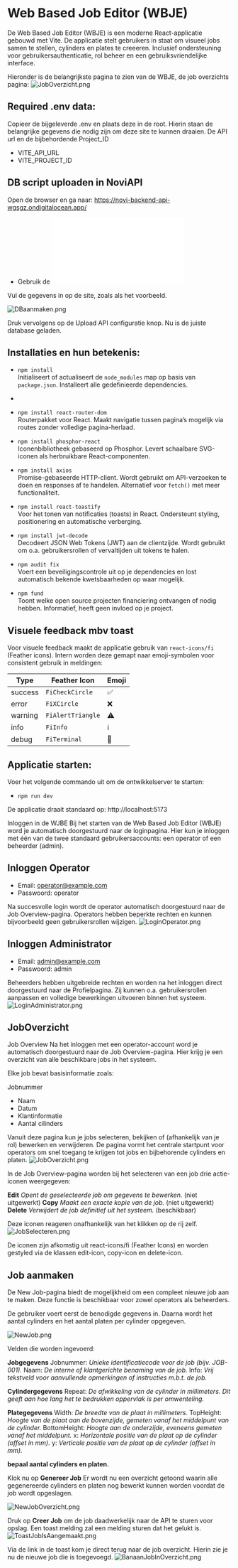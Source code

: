 # Web Based Job Editor (WBJE)
De Web Based Job Editor (WBJE) is een moderne React-applicatie gebouwd met Vite. 
De applicatie stelt gebruikers in staat om visueel jobs samen te stellen, cylinders en plates te creeeren. 
Inclusief ondersteuning voor gebruikersauthenticatie, rol beheer en een gebruiksvriendelijke interface.

Hieronder is de belangrijkste pagina te zien van de WBJE, de job overzichts pagina:
![JobOverzicht.png](/src/assets/screenshots/JobOverzicht.png)


## Required .env data:
Copieer de bijgeleverde .env en plaats deze in de root. 
Hierin staan de belangrijke gegevens die nodig zijn om deze site te kunnen draaien. 
De API url en de bijbehordende Project_ID

- VITE_API_URL
- VITE_PROJECT_ID

## DB script uploaden in NoviAPI

Open de browser en ga naar: https://novi-backend-api-wgsgz.ondigitalocean.app/

* Gebruik de ![wbje_DataBase_Script.json](/src/assets/wbje_DataBase_Script.json)

Vul de gegevens in op de site, zoals als het voorbeeld.

![DBaanmaken.png](/src/assets/screenshots/DBaanmaken.png)

Druk vervolgens op de Upload API configuratie knop. Nu is de juiste database geladen.

## Installaties en hun betekenis:

- `npm install`  
  Initialiseert of actualiseert de `node_modules` map op basis van `package.json`. Installeert alle gedefinieerde dependencies.
- 
- `npm install react-router-dom`  
  Routerpakket voor React. Maakt navigatie tussen pagina’s mogelijk via routes zonder volledige pagina-herlaad.

- `npm install phosphor-react`  
  Iconenbibliotheek gebaseerd op Phosphor. Levert schaalbare SVG-iconen als herbruikbare React-componenten.

- `npm install axios`  
  Promise-gebaseerde HTTP-client. Wordt gebruikt om API-verzoeken te doen en responses af te handelen. Alternatief voor `fetch()` met meer functionaliteit.

- `npm install react-toastify`  
  Voor het tonen van notificaties (toasts) in React. Ondersteunt styling, positionering en automatische verberging.

- `npm install jwt-decode`  
  Decodeert JSON Web Tokens (JWT) aan de clientzijde. Wordt gebruikt om o.a. gebruikersrollen of vervaltijden uit tokens te halen.

- `npm audit fix`  
  Voert een beveiligingscontrole uit op je dependencies en lost automatisch bekende kwetsbaarheden op waar mogelijk.

- `npm fund`  
  Toont welke open source projecten financiering ontvangen of nodig hebben. Informatief, heeft geen invloed op je project.

## Visuele feedback mbv toast
Voor visuele feedback maakt de applicatie gebruik van `react-icons/fi` (Feather icons). 
Intern worden deze gemapt naar emoji-symbolen voor consistent gebruik in meldingen:

| Type     | Feather Icon     | Emoji |
|----------|------------------|-------|
| success  | `FiCheckCircle`  | ✅    |
| error    | `FiXCircle`      | ❌    |
| warning  | `FiAlertTriangle`| ⚠️    |
| info     | `FiInfo`         | ℹ️    |
| debug    | `FiTerminal`     | 🐞    |


## Applicatie starten:
Voer het volgende commando uit om de ontwikkelserver te starten:
- `npm run dev`

De applicatie draait standaard op:
http://localhost:5173

Inloggen in de WJBE
Bij het starten van de Web Based Job Editor (WBJE) word je automatisch doorgestuurd naar de loginpagina. 
Hier kun je inloggen met één van de twee standaard gebruikersaccounts: een operator of een beheerder (admin).


## Inloggen Operator

* Email:     operator@example.com
* Passwoord: operator

Na succesvolle login wordt de operator automatisch doorgestuurd naar de Job Overview-pagina.
Operators hebben beperkte rechten en kunnen bijvoorbeeld geen gebruikersrollen wijzigen.
![LoginOperator.png](/src/assets/screenshots/LoginOperator.png)


## Inloggen Administrator

* Email:     admin@example.com
* Passwoord: admin

Beheerders hebben uitgebreide rechten en worden na het inloggen direct doorgestuurd naar de Profielpagina. 
Zij kunnen o.a. gebruikersrollen aanpassen en volledige bewerkingen uitvoeren binnen het systeem.
![LoginAdministrator.png](/src/assets/screenshots/LoginAdministrator.png)

## JobOverzicht

Job Overview
Na het inloggen met een operator-account word je automatisch doorgestuurd naar de Job Overview-pagina.
Hier krijg je een overzicht van alle beschikbare jobs in het systeem.

Elke job bevat basisinformatie zoals:

Jobnummer
- Naam
- Datum
- Klantinformatie
- Aantal cilinders

Vanuit deze pagina kun je jobs selecteren, bekijken of (afhankelijk van je rol) bewerken en verwijderen.
De pagina vormt het centrale startpunt voor operators om snel toegang te krijgen tot jobs en bijbehorende cylinders 
en platen.
![JobOverzicht.png](/src/assets/screenshots/JobOverzicht.png)

In de Job Overview-pagina worden bij het selecteren van een job drie actie-iconen weergegeven:

**Edit**  _Opent de geselecteerde job om gegevens te bewerken._ (niet uitgewerkt)
**Copy**  _Maakt een exacte kopie van de job._ (niet uitgewerkt)
**Delete**  _Verwijdert de job definitief uit het systeem._ (beschikbaar)

Deze iconen reageren onafhankelijk van het klikken op de rij zelf.
![JobSelecteren.png](/src/assets/screenshots/JobSelecteren.png)

De iconen zijn afkomstig uit react-icons/fi (Feather Icons) en worden gestyled via de klassen 
edit-icon, copy-icon en delete-icon.

## Job aanmaken

De New Job-pagina biedt de mogelijkheid om een compleet nieuwe job aan te maken.
Deze functie is beschikbaar voor zowel operators als beheerders.

De gebruiker voert eerst de benodigde gegevens in. Daarna wordt het aantal cylinders en het aantal platen per 
cylinder opgegeven.

![NewJob.png](/src/assets/screenshots/NewJob.png)

Velden die worden ingevoerd:

**Jobgegevens**
Jobnummer: _Unieke identificatiecode voor de job (bijv. JOB-001)._
Naam: _De interne of klantgerichte benaming van de job._
Info: _Vrij tekstveld voor aanvullende opmerkingen of instructies m.b.t. de job._

**Cylindergegevens**
Repeat: _De afwikkeling van de cylinder in millimeters. Dit geeft aan hoe lang het te bedrukken oppervlak is per omwenteling._

**Plategegevens**
Width: _De breedte van de plaat in millimeters._
TopHeight: _Hoogte van de plaat aan de bovenzijde, gemeten vanaf het middelpunt van de cylinder._
BottomHeight: _Hoogte aan de onderzijde, eveneens gemeten vanaf het middelpunt._
x: _Horizontale positie van de plaat op de cylinder (offset in mm)._
y: _Verticale positie van de plaat op de cylinder (offset in mm)._

**bepaal aantal cylinders en platen.**

Klok nu op **Genereer Job** Er wordt nu een overzicht getoond waarin alle gegenereerde cylinders en platen nog bewerkt 
kunnen worden voordat de job wordt opgeslagen. 

![NewJobOverzicht.png](/src/assets/screenshots/NewJobOverzicht.png)

Druk op **Creer Job** om de job daadwerkelijk naar de API te sturen voor opslag. 
Een toast melding zal een melding sturen dat het gelukt is.
![ToastJobIsAangemaakt.png](/src/assets/screenshots/ToastJobIsAangemaakt.png)

Via de link in de toast kom je direct terug naar de job overzicht. Hierin zie je nu de nieuwe job die is toegevoegd.
![BanaanJobInOverzicht.png](/src/assets/screenshots/BanaanJobInOverzicht.png)

